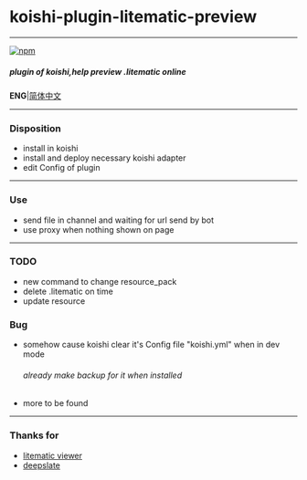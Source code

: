 # koishi-plugin-litematic-preview
***
[![npm](https://img.shields.io/npm/v/koishi-plugin-litematic-preview?style=flat-square)](https://www.npmjs.com/package/koishi-plugin-litematic-preview)

##### plugin of koishi,help preview .litematic online
**ENG**|[简体中文](./readme.zh-CN.md)
***
### Disposition
+ install in koishi
+ install and deploy necessary koishi adapter
+ edit Config of plugin
***
### Use
+ send file in channel and waiting for url send by bot
+ use proxy when nothing shown on page
***
### TODO
+ new command to change resource_pack
+ delete .litematic on time
+ update resource
### Bug
+ somehow cause koishi clear it's Config file "koishi.yml" when in dev mode
  ###### already make backup for it when installed
+ more to be found
***
### Thanks for
+ [litematic viewer](https://github.com/endingcredits/litematic-viewer)
+ [deepslate](https://github.com/misode/deepslate)

